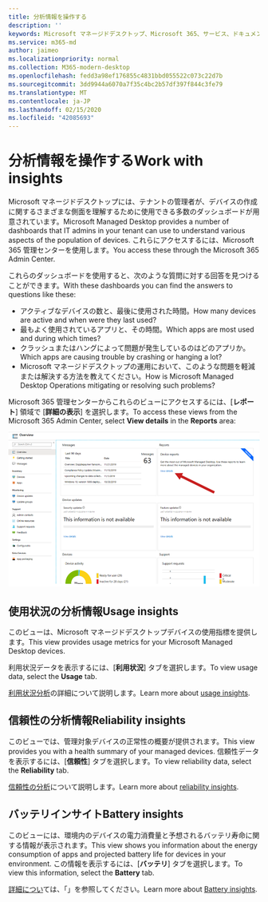 ```yaml
---
title: 分析情報を操作する
description: ''
keywords: Microsoft マネージドデスクトップ、Microsoft 365、サービス、ドキュメント
ms.service: m365-md
author: jaimeo
ms.localizationpriority: normal
ms.collection: M365-modern-desktop
ms.openlocfilehash: fedd3a98ef176855c4831bbd055522c073c22d7b
ms.sourcegitcommit: 3dd9944a6070a7f35c4bc2b57df397f844c3fe79
ms.translationtype: MT
ms.contentlocale: ja-JP
ms.lasthandoff: 02/15/2020
ms.locfileid: "42085693"
---
```

# <a name="work-with-insights"></a><span data-ttu-id="f9dd0-103">分析情報を操作する</span><span class="sxs-lookup"><span data-stu-id="f9dd0-103">Work with insights</span></span>

<span data-ttu-id="f9dd0-104">Microsoft マネージドデスクトップには、テナントの管理者が、デバイスの作成に関するさまざまな側面を理解するために使用できる多数のダッシュボードが用意されています。</span><span class="sxs-lookup"><span data-stu-id="f9dd0-104">Microsoft Managed Desktop provides a number of dashboards that IT admins in your tenant can use to understand various aspects of the population of devices.</span></span> <span data-ttu-id="f9dd0-105">これらにアクセスするには、Microsoft 365 管理センターを使用します。</span><span class="sxs-lookup"><span data-stu-id="f9dd0-105">You access these through the Microsoft 365 Admin Center.</span></span>

<span data-ttu-id="f9dd0-106">これらのダッシュボードを使用すると、次のような質問に対する回答を見つけることができます。</span><span class="sxs-lookup"><span data-stu-id="f9dd0-106">With these dashboards you can find the answers to questions like these:</span></span>

- <span data-ttu-id="f9dd0-107">アクティブなデバイスの数と、最後に使用された時間。</span><span class="sxs-lookup"><span data-stu-id="f9dd0-107">How many devices are active and when were they last used?</span></span>
- <span data-ttu-id="f9dd0-108">最もよく使用されているアプリと、その時間。</span><span class="sxs-lookup"><span data-stu-id="f9dd0-108">Which apps are most used and during which times?</span></span>
- <span data-ttu-id="f9dd0-109">クラッシュまたはハングによって問題が発生しているのはどのアプリか。</span><span class="sxs-lookup"><span data-stu-id="f9dd0-109">Which apps are causing trouble by crashing or hanging a lot?</span></span>
- <span data-ttu-id="f9dd0-110">Microsoft マネージドデスクトップの運用において、このような問題を軽減または解決する方法を教えてください。</span><span class="sxs-lookup"><span data-stu-id="f9dd0-110">How is Microsoft Managed Desktop Operations mitigating or resolving such problems?</span></span>

<span data-ttu-id="f9dd0-111">Microsoft 365 管理センターからこれらのビューにアクセスするには、[**レポート**] 領域で [**詳細の表示**] を選択します。</span><span class="sxs-lookup"><span data-stu-id="f9dd0-111">To access these views from the Microsoft 365 Admin Center, select **View details** in the **Reports** area:</span></span>

![右上に [レポート] 領域のある管理センター (デバイスレポートカードおよび [詳細の表示] リンクを含む)。](../../media/insights_overview.png)



## <a name="usage-insights"></a><span data-ttu-id="f9dd0-113">使用状況の分析情報</span><span class="sxs-lookup"><span data-stu-id="f9dd0-113">Usage insights</span></span>
<span data-ttu-id="f9dd0-114">このビューは、Microsoft マネージドデスクトップデバイスの使用指標を提供します。</span><span class="sxs-lookup"><span data-stu-id="f9dd0-114">This view provides usage metrics for your Microsoft Managed Desktop devices.</span></span> 

<span data-ttu-id="f9dd0-115">利用状況データを表示するには、[**利用状況**] タブを選択します。</span><span class="sxs-lookup"><span data-stu-id="f9dd0-115">To view usage data, select the **Usage** tab.</span></span>

<span data-ttu-id="f9dd0-116">[利用状況分析](usage-insights.md)の詳細について説明します。</span><span class="sxs-lookup"><span data-stu-id="f9dd0-116">Learn more about [usage insights](usage-insights.md).</span></span>

## <a name="reliability-insights"></a><span data-ttu-id="f9dd0-117">信頼性の分析情報</span><span class="sxs-lookup"><span data-stu-id="f9dd0-117">Reliability insights</span></span>
<span data-ttu-id="f9dd0-118">このビューでは、管理対象デバイスの正常性の概要が提供されます。</span><span class="sxs-lookup"><span data-stu-id="f9dd0-118">This view provides you with a health summary of your managed devices.</span></span> <span data-ttu-id="f9dd0-119">信頼性データを表示するには、[**信頼性**] タブを選択します。</span><span class="sxs-lookup"><span data-stu-id="f9dd0-119">To view reliability data, select the **Reliability** tab.</span></span>

<span data-ttu-id="f9dd0-120">[信頼性の分析](reliability-insights.md)について説明します。</span><span class="sxs-lookup"><span data-stu-id="f9dd0-120">Learn more about [reliability insights](reliability-insights.md).</span></span>

## <a name="battery-insights"></a><span data-ttu-id="f9dd0-121">バッテリインサイト</span><span class="sxs-lookup"><span data-stu-id="f9dd0-121">Battery insights</span></span>
<span data-ttu-id="f9dd0-122">このビューには、環境内のデバイスの電力消費量と予想されるバッテリ寿命に関する情報が表示されます。</span><span class="sxs-lookup"><span data-stu-id="f9dd0-122">This view shows you information about the energy consumption of apps and projected battery life for devices in your environment.</span></span> <span data-ttu-id="f9dd0-123">この情報を表示するには、[**バッテリ**] タブを選択します。</span><span class="sxs-lookup"><span data-stu-id="f9dd0-123">To view this information, select the **Battery** tab.</span></span>

<span data-ttu-id="f9dd0-124">[詳細につい](battery-insights.md)ては、「」を参照してください。</span><span class="sxs-lookup"><span data-stu-id="f9dd0-124">Learn more about [Battery insights](battery-insights.md).</span></span>
